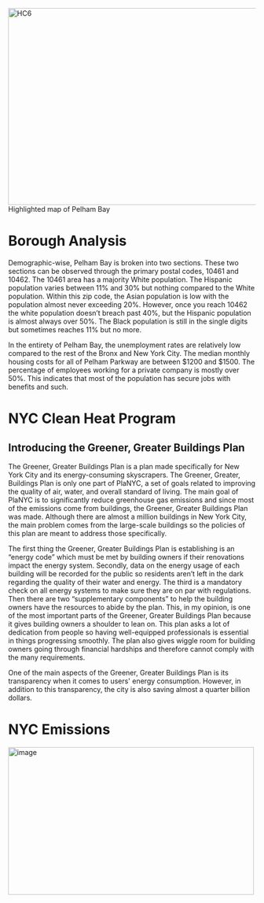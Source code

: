 <img src="https://github.com/isabel-arce/isabel-arce.github.io/assets/148930646/fff7f359-5c06-46a4-9b62-c3be36c6c21b" width="600" height="400" alt="HC6">
Highlighted map of Pelham Bay

# Borough Analysis
Demographic-wise, Pelham Bay is broken into two sections. These two sections can be observed through the primary postal codes, 10461 and 10462. The 10461 area has a majority White population. The Hispanic population varies between 11% and 30% but nothing compared to the White population. Within this zip code, the Asian population is low with the population almost never exceeding 20%. However, once you reach 10462 the white population doesn’t breach past 40%, but the Hispanic population is almost always over 50%. The Black population is still in the single digits but sometimes reaches 11% but no more.

In the entirety of Pelham Bay, the unemployment rates are relatively low compared to the rest of the Bronx and New York City. The median monthly housing costs for all of Pelham Parkway are between $1200 and $1500. The percentage of employees working for a private company is mostly over 50%. This indicates that most of the population has secure jobs with benefits and such.

# NYC Clean Heat Program
## Introducing the Greener, Greater Buildings Plan
The Greener, Greater Buildings Plan is a plan made specifically for New York City and its energy-consuming skyscrapers. The Greener, Greater, Buildings Plan is only one part of PlaNYC, a set of goals related to improving the quality of air, water, and overall standard of living. The main goal of PlaNYC is to significantly reduce greenhouse gas emissions and since most of the emissions come from buildings, the Greener, Greater Buildings Plan was made. Although there are almost a million buildings in New York City, the main problem comes from the large-scale buildings so the policies of this plan are meant to address those specifically. 

The first thing the Greener, Greater Buildings Plan is establishing is an “energy code” which must be met by building owners if their renovations impact the energy system. Secondly, data on the energy usage of each building will be recorded for the public so residents aren’t left in the dark regarding the quality of their water and energy. The third is a mandatory check on all energy systems to make sure they are on par with regulations. Then there are two “supplementary components” to help the building owners have the resources to abide by the plan. This, in my opinion, is one of the most important parts of the Greener, Greater Buildings Plan because it gives building owners a shoulder to lean on. This plan asks a lot of dedication from people so having well-equipped professionals is essential in things progressing smoothly. The plan also gives wiggle room for building owners going through financial hardships and therefore cannot comply with the many requirements. 

One of the main aspects of the Greener, Greater Buildings Plan is its transparency when it comes to users' energy consumption. However, in addition to this transparency, the city is also saving almost a quarter billion dollars. 

# NYC Emissions
<img width="500" height="300" alt="image" src="https://github.com/isabel-arce/isabel-arce.github.io/assets/148930646/d0326e0c-ead8-4b53-bad8-680a6e80e61d">






















